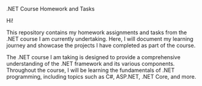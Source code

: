 .NET Course Homework and Tasks

Hi!

This repository contains my homework assignments and tasks from the .NET course I am currently undertaking. Here, I will document my learning journey and showcase the projects I have completed as part of the course.

The .NET course I am taking is designed to provide a comprehensive understanding of the .NET framework and its various components. Throughout the course, I will be learning the fundamentals of .NET programming, including topics such as C#, ASP.NET, .NET Core, and more.
